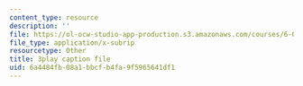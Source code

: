 ```yaml
---
content_type: resource
description: ''
file: https://ol-ocw-studio-app-production.s3.amazonaws.com/courses/6-046j-design-and-analysis-of-algorithms-spring-2015/6a4484fb08a1bbcfb4fa9f5965641df1_mUBmcbbJNf4.srt
file_type: application/x-subrip
resourcetype: Other
title: 3play caption file
uid: 6a4484fb-08a1-bbcf-b4fa-9f5965641df1
---
```


